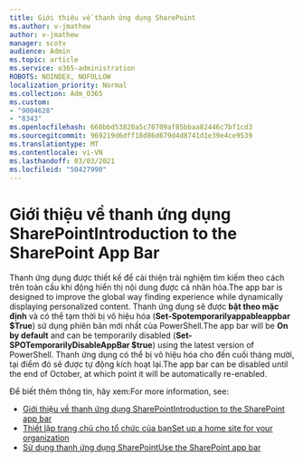 ```yaml
---
title: Giới thiệu về thanh ứng dụng SharePoint
ms.author: v-jmathew
author: v-jmathew
manager: scotv
audience: Admin
ms.topic: article
ms.service: o365-administration
ROBOTS: NOINDEX, NOFOLLOW
localization_priority: Normal
ms.collection: Adm_O365
ms.custom:
- "9004628"
- "8343"
ms.openlocfilehash: 660bbd53820a5c70709af85bbaa82446c7bf1cd3
ms.sourcegitcommit: 969219d6dff18d86d679d4d8741d1e39e4ce9539
ms.translationtype: MT
ms.contentlocale: vi-VN
ms.lasthandoff: 03/03/2021
ms.locfileid: "50427990"
---
```

# <a name="introduction-to-the-sharepoint-app-bar"></a><span data-ttu-id="2b626-102">Giới thiệu về thanh ứng dụng SharePoint</span><span class="sxs-lookup"><span data-stu-id="2b626-102">Introduction to the SharePoint App Bar</span></span>

<span data-ttu-id="2b626-103">Thanh ứng dụng được thiết kế để cải thiện trải nghiệm tìm kiếm theo cách trên toàn cầu khi động hiển thị nội dung được cá nhân hóa.</span><span class="sxs-lookup"><span data-stu-id="2b626-103">The app bar is designed to improve the global way finding experience while dynamically displaying personalized content.</span></span> <span data-ttu-id="2b626-104">Thanh ứng dụng sẽ được **bật theo mặc định** và có thể tạm thời bị vô hiệu hóa (**Set-Spotemporarilyappableappbar $True**) sử dụng phiên bản mới nhất của PowerShell.</span><span class="sxs-lookup"><span data-stu-id="2b626-104">The app bar will be **On by default** and can be temporarily disabled (**Set-SPOTemporarilyDisableAppBar $true**) using the latest version of PowerShell.</span></span> <span data-ttu-id="2b626-105">Thanh ứng dụng có thể bị vô hiệu hóa cho đến cuối tháng mười, tại điểm đó sẽ được tự động kích hoạt lại.</span><span class="sxs-lookup"><span data-stu-id="2b626-105">The app bar can be disabled until the end of October, at which point it will be automatically re-enabled.</span></span>

<span data-ttu-id="2b626-106">Để biết thêm thông tin, hãy xem:</span><span class="sxs-lookup"><span data-stu-id="2b626-106">For more information, see:</span></span>

- [<span data-ttu-id="2b626-107">Giới thiệu về thanh ứng dụng SharePoint</span><span class="sxs-lookup"><span data-stu-id="2b626-107">Introduction to the SharePoint app bar</span></span>](https://docs.microsoft.com/SharePoint/sharepoint-app-bar)
- [<span data-ttu-id="2b626-108">Thiết lập trang chủ cho tổ chức của bạn</span><span class="sxs-lookup"><span data-stu-id="2b626-108">Set up a home site for your organization</span></span>](https://docs.microsoft.com/sharepoint/home-site)
- [<span data-ttu-id="2b626-109">Sử dụng thanh ứng dụng SharePoint</span><span class="sxs-lookup"><span data-stu-id="2b626-109">Use the SharePoint app bar</span></span>](https://support.microsoft.com/office/use-the-sharepoint-app-bar-b2ab82d5-9af7-445e-ad24-236c5a86b5f8)

